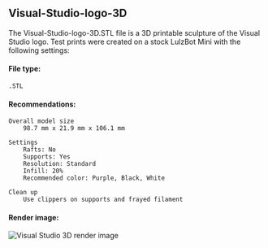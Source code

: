 ## Visual-Studio-logo-3D
The Visual-Studio-logo-3D.STL file is a 3D printable sculpture of the Visual Studio logo.
Test prints were created on a stock LulzBot Mini with the following settings:

#### File type:
    .STL

#### Recommendations:
    Overall model size 
        98.7 mm x 21.9 mm x 106.1 mm
    
    Settings 
        Rafts: No 
        Supports: Yes 
        Resolution: Standard 
        Infill: 20% 
        Recommended color: Purple, Black, White 
        
    Clean up 
        Use clippers on supports and frayed filament 
    
#### Render image:
![Visual Studio 3D render image](https://github.com/annasoracco/dotNETConf/blob/Visual-studio-3dfolder/2021/MainEvent/DigitalSWAG/3D/Visual-Studio-logo/Visual-Studio-Logo-render.png)
